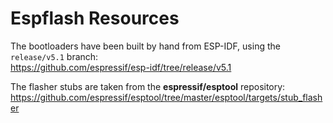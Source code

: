 # Espflash Resources

The bootloaders have been built by hand from ESP-IDF, using the `release/v5.1` branch:  
https://github.com/espressif/esp-idf/tree/release/v5.1

The flasher stubs are taken from the **espressif/esptool** repository:  
https://github.com/espressif/esptool/tree/master/esptool/targets/stub_flasher
